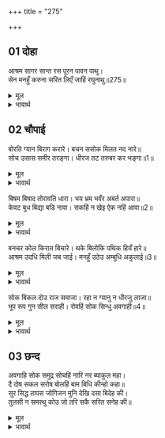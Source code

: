+++
title = "275"

+++


## 01 दोहा
आश्रम सागर सान्त रस पूरन पावन पाथु।  
सेन मनहुँ करुना सरित लिएँ जाहिं रघुनाथु॥275॥  

<details><summary>मूल</summary>

आश्रम सागर सान्त रस पूरन पावन पाथु।  
सेन मनहुँ करुना सरित लिएँ जाहिं रघुनाथु॥275॥  
</details>

<details><summary>भावार्थ</summary>

श्री रामजी का आश्रम शान्त रस रूपी पवित्र जल से परिपूर्ण समुद्र है। जनकजी की सेना (समाज) मानो करुणा (करुण रस) की नदी है, जिसे श्री रघुनाथजी (उस आश्रम रूपी शान्त रस के समुद्र में मिलाने के लिए) लिए जा रहे हैं॥275॥  
</details>





## 02 चौपाई
बोरति ग्यान बिराग करारे। बचन ससोक मिलत नद नारे॥  
सोच उसास समीर तरङ्गा। धीरज तट तरुबर कर भङ्गा॥1॥  

<details><summary>मूल</summary>

बोरति ग्यान बिराग करारे। बचन ससोक मिलत नद नारे॥  
सोच उसास समीर तरङ्गा। धीरज तट तरुबर कर भङ्गा॥1॥  
</details>

<details><summary>भावार्थ</summary>

यह करुणा की नदी (इतनी बढी हुई है कि) ज्ञान-वैराग्य रूपी किनारों को डुबाती जाती है। शोक भरे वचन नद और नाले हैं, जो इस नदी में मिलते हैं और सोच की लम्बी साँसें (आहें) ही वायु के झकोरों से उठने वाली तरङ्गें हैं, जो धैर्य रूपी किनारे के उत्तम वृक्षों को तोड रही हैं॥1॥  
</details>

बिषम बिषाद तोरावति धारा। भय भ्रम भवँर अबर्त अपारा॥  
केवट बुध बिद्या बडि नावा। सकहिं न खेइ ऐक नहिं आवा॥2॥  

<details><summary>मूल</summary>

बिषम बिषाद तोरावति धारा। भय भ्रम भवँर अबर्त अपारा॥  
केवट बुध बिद्या बडि नावा। सकहिं न खेइ ऐक नहिं आवा॥2॥  
</details>

<details><summary>भावार्थ</summary>

भयानक विषाद (शोक) ही उस नदी की तेज धारा है। भय और भ्रम (मोह) ही उसके असङ्ख्य भँवर और चक्र हैं। विद्वान मल्लाह हैं, विद्या ही बडी नाव है, परन्तु वे उसे खे नहीं सकते हैं, (उस विद्या का उपयोग नहीं कर सकते हैं) किसी को उसकी अटकल ही नहीं आती है॥2॥  
</details>

बनचर कोल किरात बिचारे। थके बिलोकि पथिक हियँ हारे॥  
आश्रम उदधि मिली जब जाई। मनहुँ उठेउ अम्बुधि अकुलाई॥3॥  

<details><summary>मूल</summary>

बनचर कोल किरात बिचारे। थके बिलोकि पथिक हियँ हारे॥  
आश्रम उदधि मिली जब जाई। मनहुँ उठेउ अम्बुधि अकुलाई॥3॥  
</details>

<details><summary>भावार्थ</summary>

वन में विचरने वाले बेचारे कोल-किरात ही यात्री हैं, जो उस नदी को देखकर हृदय में हारकर थक गए हैं। यह करुणा नदी जब आश्रम-समुद्र में जाकर मिली, तो मानो वह समुद्र अकुला उठा (खौल उठा)॥3॥  
</details>

सोक बिकल दोउ राज समाजा। रहा न ग्यानु न धीरजु लाजा॥  
भूप रूप गुन सील सराही। रोवहिं सोक सिन्धु अवगाही॥4॥  

<details><summary>मूल</summary>

सोक बिकल दोउ राज समाजा। रहा न ग्यानु न धीरजु लाजा॥  
भूप रूप गुन सील सराही। रोवहिं सोक सिन्धु अवगाही॥4॥  
</details>

<details><summary>भावार्थ</summary>

दोनों राज समाज शोक से व्याकुल हो गए। किसी को न ज्ञान रहा, न धीरज और न लाज ही रही। राजा दशरथजी के रूप, गुण और शील की सराहना करते हुए सब रो रहे हैं और शोक समुद्र में डुबकी लगा रहे हैं॥4॥  
</details>

<div class="audioEmbed"  caption="AIR-वाचनम्" src="https://archive
.org/download/rAmcharitmAnas-AIR/EPI-224.mp3"></div>


## 03 छन्द
अवगाहि सोक समुद्र सोचहिं नारि नर ब्याकुल महा।  
दै दोष सकल सरोष बोलहिं बाम बिधि कीन्हो कहा॥  
सुर सिद्ध तापस जोगिजन मुनि देखि दसा बिदेह की।  
तुलसी न समरथु कोउ जो तरि सकै सरित सनेह की॥  

<details><summary>मूल</summary>

अवगाहि सोक समुद्र सोचहिं नारि नर ब्याकुल महा।  
दै दोष सकल सरोष बोलहिं बाम बिधि कीन्हो कहा॥  
सुर सिद्ध तापस जोगिजन मुनि देखि दसा बिदेह की।  
तुलसी न समरथु कोउ जो तरि सकै सरित सनेह की॥  
</details>

<details><summary>भावार्थ</summary>

शोक समुद्र में डुबकी लगाते हुए सभी स्त्री-पुरुष महान व्याकुल होकर सोच (चिन्ता) कर रहे हैं। वे सब विधाता को दोष देते हुए क्रोधयुक्त होकर कह रहे हैं कि प्रतिकूल विधाता ने यह क्या किया? तुलसीदासजी कहते हैं कि देवता, सिद्ध, तपस्वी, योगी और मुनिगणों में कोई भी समर्थ नहीं है, जो उस समय विदेह (जनकराज) की दशा देखकर प्रेम की नदी को पार कर सके (प्रेम में मग्न हुए बिना रह सके)।  
</details>

